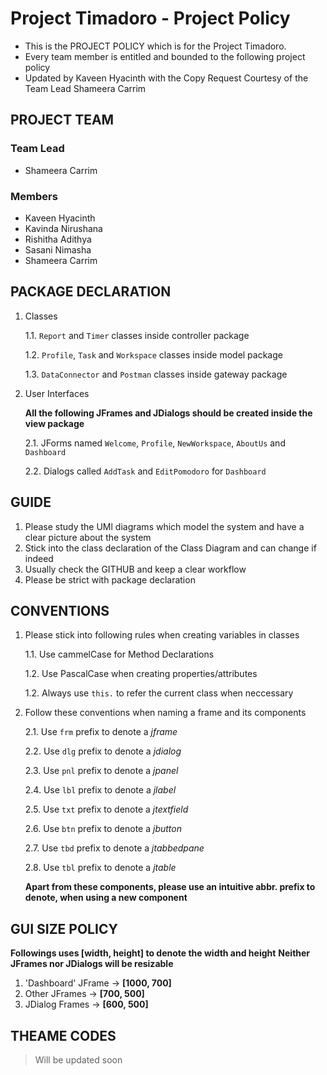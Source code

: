 # Project Timadoro - Project Policy

* This is the PROJECT POLICY which is for the Project Timadoro.
* Every team member is entitled and bounded to the following project policy
* Updated by Kaveen Hyacinth with the Copy Request Courtesy of the Team Lead Shameera Carrim

## PROJECT TEAM
### Team Lead
* Shameera Carrim
  
### Members
* Kaveen Hyacinth
* Kavinda Nirushana
* Rishitha Adithya
* Sasani Nimasha
* Shameera Carrim
 

## PACKAGE DECLARATION

1. Classes

    1.1. `Report` and `Timer` classes inside controller package
    
    1.2. `Profile`, `Task` and `Workspace` classes inside model package
    
    1.3. `DataConnector` and `Postman` classes inside gateway package

2. User Interfaces

    __All the following JFrames and JDialogs should be created inside the view package__

    2.1. JForms named `Welcome`, `Profile`, `NewWorkspace`, `AboutUs` and `Dashboard`
    
    2.2. Dialogs called `AddTask` and `EditPomodoro` for `Dashboard`


## GUIDE

  1. Please study the UMl diagrams which model the system and have a clear picture about the system
  2. Stick into the class declaration of the Class Diagram and can change if indeed
  3. Usually check the GITHUB and keep a clear workflow
  4. Please be strict with package declaration

## CONVENTIONS

1. Please stick into following rules when creating variables in classes

    1.1. Use cammelCase for Method Declarations
    
    1.2. Use PascalCase when creating properties/attributes
    
    1.2. Always use `this.` to refer the current class when neccessary

2. Follow these conventions when naming a frame and its components

    2.1. Use `frm` prefix to denote a _jframe_
    
    2.2. Use `dlg` prefix to denote a _jdialog_
    
    2.3. Use `pnl` prefix to denote a _jpanel_
    
    2.4. Use `lbl` prefix to denote a _jlabel_
    
    2.5. Use `txt` prefix to denote a _jtextfield_
    
    2.6. Use `btn` prefix to denote a _jbutton_
    
    2.7. Use `tbd` prefix to denote a _jtabbedpane_
    
    2.8. Use `tbl` prefix to denote a _jtable_

    __Apart from these components, please use an intuitive abbr. prefix to denote, when using a new component__


## GUI SIZE POLICY

__Followings uses [width, height] to denote the width and height__
__Neither JFrames nor JDialogs will be resizable__

1. 'Dashboard' JFrame -> __[1000, 700]__
2. Other JFrames -> __[700, 500]__
3. JDialog Frames -> __[600, 500]__

## THEAME CODES

> Will be updated soon
